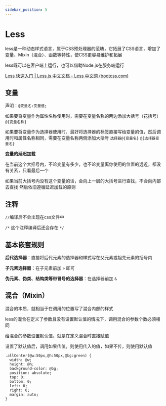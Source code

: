 ```yaml
---
sidebar_position: 5
---
```


# Less

less是一种动态样式语言，属于CSS预处理器的范畴，它拓展了CSS语言，增加了变量、Mixin（混合）、函数等特性，使CSS更容易维护和拓展

less既可以在客户端上运行，也可以借助Node.js在服务端运行

[Less 快速入门 | Less.js 中文文档 - Less 中文网 (bootcss.com)](https://less.bootcss.com/)

## 变量

声明：`@变量名:变量值;`

如果要将变量作为属性名称使用时，需要在变量名称的两边添加大括号（花括号）`@{变量名称}`

如果要将变量作为选择器使用时，最好将选择器的标签直接写给变量的值，然后调用时和属性名称相同，需要在变量名称两侧添加大括号 `选择器@{变量名}` `@{选择器变量名}`

**变量的延迟加载**

在当前这个大括号内，不论变量有多少，也不论变量离你使用的位置的远近，都没有关系，只看最后一个

如果当前大括号内没有这个变量的话，会向上一层的大括号进行查找，不会向内部去查找 然后依旧遵循延迟加载的原则

## 注释

`//`编译后不会出现在css文件中

`/*` 这个注释编译后还会存在 `*/`

## 基本嵌套规则

**后代选择器**：直接将后代元素的选择器和样式写在父元素或祖先元素的括号内

**子元素选择器**：在子元素前加 `>` 即可

**伪元素、伪类、结构类等带冒号的选择器**：在选择器前加 `&`

## 混合（Mixin）

混合的本质，就相当于在调用的位置写了混合内部的样式

less的混合在定义了参数且没有设置默认值的情况下，调用混合的参数个数必须相同

给混合的参数设置默认值，就是在定义混合时直接赋值

设置了默认值后，调用如果传值，则使用传入的值，如果不传，则使用默认值

```less
.allCenter(@w:50px,@h:50px,@bg:green) {
  width: @w;
  height: @h;
  background-color: @bg;
  position: absolute;
  top: 0;
  bottom: 0;
  left: 0;
  right: 0;
  margin: auto;
}
```
